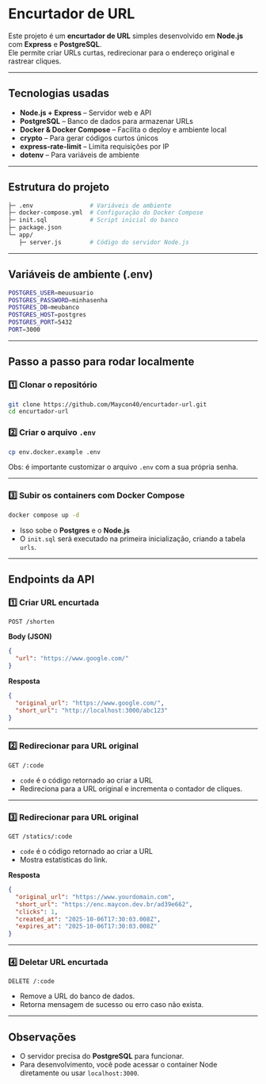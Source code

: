 # Encurtador de URL

Este projeto é um **encurtador de URL** simples desenvolvido em **Node.js** com **Express** e **PostgreSQL**.  
Ele permite criar URLs curtas, redirecionar para o endereço original e rastrear cliques.

---

## Tecnologias usadas

- **Node.js + Express** – Servidor web e API
- **PostgreSQL** – Banco de dados para armazenar URLs
- **Docker & Docker Compose** – Facilita o deploy e ambiente local
- **crypto** – Para gerar códigos curtos únicos
- **express-rate-limit** – Limita requisições por IP
- **dotenv** – Para variáveis de ambiente

---

## Estrutura do projeto

```bash
├─ .env                # Variáveis de ambiente
├─ docker-compose.yml  # Configuração do Docker Compose
├─ init.sql            # Script inicial do banco
├─ package.json
└─ app/
   ├─ server.js        # Código do servidor Node.js
```

---

## Variáveis de ambiente (.env)

```bash
POSTGRES_USER=meuusuario
POSTGRES_PASSWORD=minhasenha
POSTGRES_DB=meubanco
POSTGRES_HOST=postgres
POSTGRES_PORT=5432
PORT=3000
```

---

## Passo a passo para rodar localmente

### 1️⃣ Clonar o repositório

```bash
git clone https://github.com/Maycon40/encurtador-url.git
cd encurtador-url
```

### 2️⃣ Criar o arquivo `.env`

```bash
cp env.docker.example .env
```

Obs: é importante customizar o arquivo `.env` com a sua própria senha.

---

### 3️⃣ Subir os containers com Docker Compose

```bash
docker compose up -d
```

- Isso sobe o **Postgres** e o **Node.js**
- O `init.sql` será executado na primeira inicialização, criando a tabela `urls`.

---

## Endpoints da API

### 1️⃣ Criar URL encurtada

`POST /shorten`

**Body (JSON)**

```json
{
  "url": "https://www.google.com/"
}
```

**Resposta**

```json
{
  "original_url": "https://www.google.com/",
  "short_url": "http://localhost:3000/abc123"
}
```

---

### 2️⃣ Redirecionar para URL original

`GET /:code`

- `code` é o código retornado ao criar a URL
- Redireciona para a URL original e incrementa o contador de cliques.

---

### 3️⃣ Redirecionar para URL original

`GET /statics/:code`

- `code` é o código retornado ao criar a URL
- Mostra estatísticas do link.

**Resposta**

```json
{
  "original_url": "https://www.yourdomain.com",
  "short_url": "https://enc.maycon.dev.br/ad39e662",
  "clicks": 1,
  "created_at": "2025-10-06T17:30:03.008Z",
  "expires_at": "2025-10-06T17:30:03.008Z"
}
```

---

### 4️⃣ Deletar URL encurtada

`DELETE /:code`

- Remove a URL do banco de dados.
- Retorna mensagem de sucesso ou erro caso não exista.

---

## Observações

- O servidor precisa do **PostgreSQL** para funcionar.
- Para desenvolvimento, você pode acessar o container Node diretamente ou usar `localhost:3000`.
